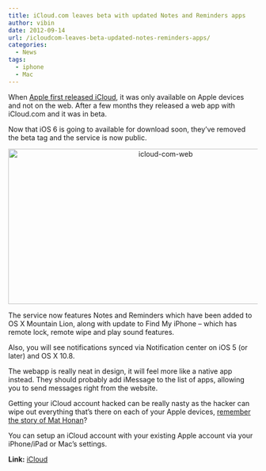 ```yaml
---
title: iCloud.com leaves beta with updated Notes and Reminders apps
author: vibin
date: 2012-09-14
url: /icloudcom-leaves-beta-updated-notes-reminders-apps/
categories:
  - News
tags:
  - iphone
  - Mac
---
```

When [Apple first released iCloud][1], it was only available on Apple devices and not on the web. After a few months they released a web app with iCloud.com and it was in beta.

Now that iOS 6 is going to available for download soon, they&#8217;ve removed the beta tag and the service is now public.

<p style="text-align: center;">
  <a href="http://cdn.devilsworkshop.org/files/2012/09/iCloud.png"><img class="aligncenter wp-image-62248" title="iCloud webapp" src="http://cdn.devilsworkshop.org/files/2012/09/iCloud-1024x520.png" alt="icloud-com-web" width="620" height="314" /></a>
</p>

The service now features Notes and Reminders which have been added to OS X Mountain Lion, along with update to Find My iPhone &#8211; which has remote lock, remote wipe and play sound features.

Also, you will see notifications synced via Notification center on iOS 5 (or later) and OS X 10.8.

The webapp is really neat in design, it will feel more like a native app instead. They should probably add iMessage to the list of apps, allowing you to send messages right from the website.

Getting your iCloud account hacked can be really nasty as the hacker can wipe out everything that&#8217;s there on each of your Apple devices, <a href="http://www.emptyage.com/post/28679875595/yes-i-was-hacked-hard" onclick="_gaq.push(['_trackEvent', 'outbound-article', 'http://www.emptyage.com/post/28679875595/yes-i-was-hacked-hard', 'remember the story of Mat Honan']);" >remember the story of Mat Honan</a>?

You can setup an iCloud account with your existing Apple account via your iPhone/iPad or Mac&#8217;s settings.

**Link:** <a href="http://icloud.com" onclick="_gaq.push(['_trackEvent', 'outbound-article', 'http://icloud.com', 'iCloud']);" >iCloud</a>

 [1]: http://devilsworkshop.org/apples-icloud-legalize-pirated-music-2499/
